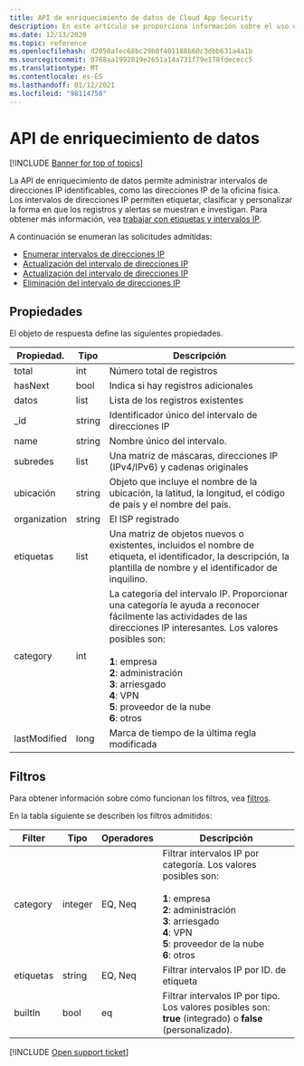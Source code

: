 ```yaml
---
title: API de enriquecimiento de datos de Cloud App Security
description: En este artículo se proporciona información sobre el uso de la API de enriquecimiento de datos.
ms.date: 12/13/2020
ms.topic: reference
ms.openlocfilehash: d2050afec68bc29b0f401188b60c3dbb631a4a1b
ms.sourcegitcommit: 0768aa1992819e2651a14a731f79e178fdececc5
ms.translationtype: MT
ms.contentlocale: es-ES
ms.lasthandoff: 01/12/2021
ms.locfileid: "98114758"
---
```

# <a name="data-enrichment-api"></a>API de enriquecimiento de datos

[!INCLUDE [Banner for top of topics](includes/banner.md)]

La API de enriquecimiento de datos permite administrar intervalos de direcciones IP identificables, como las direcciones IP de la oficina física. Los intervalos de direcciones IP permiten etiquetar, clasificar y personalizar la forma en que los registros y alertas se muestran e investigan. Para obtener más información, vea [trabajar con etiquetas y intervalos IP](ip-tags.md).

A continuación se enumeran las solicitudes admitidas:

- [Enumerar intervalos de direcciones IP](api-data-enrichment-list.md)
- [Actualización del intervalo de direcciones IP](api-data-enrichment-create.md)
- [Actualización del intervalo de direcciones IP](api-data-enrichment-update.md)
- [Eliminación del intervalo de direcciones IP](api-data-enrichment-delete.md)

## <a name="properties"></a>Propiedades

El objeto de respuesta define las siguientes propiedades.

| Propiedad. | Tipo | Descripción |
| --- | --- | --- |
| total | int | Número total de registros |
| hasNext | bool | Indica si hay registros adicionales |
| datos | list | Lista de los registros existentes |
| _id | string | Identificador único del intervalo de direcciones IP |
| name | string | Nombre único del intervalo. |
| subredes | list | Una matriz de máscaras, direcciones IP (IPv4/IPv6) y cadenas originales |
| ubicación | string | Objeto que incluye el nombre de la ubicación, la latitud, la longitud, el código de país y el nombre del país. |
| organization | string | El ISP registrado |
| etiquetas| list | Una matriz de objetos nuevos o existentes, incluidos el nombre de etiqueta, el identificador, la descripción, la plantilla de nombre y el identificador de inquilino. |
| category | int | La categoría del intervalo IP. Proporcionar una categoría le ayuda a reconocer fácilmente las actividades de las direcciones IP interesantes. Los valores posibles son:<br /><br />**1**: empresa<br />**2**: administración<br />**3**: arriesgado<br />**4**: VPN<br />**5**: proveedor de la nube<br />**6**: otros |
| lastModified | long | Marca de tiempo de la última regla modificada |

## <a name="filters"></a>Filtros

Para obtener información sobre cómo funcionan los filtros, vea [filtros](api-introduction.md#filters).

En la tabla siguiente se describen los filtros admitidos:

| Filter | Tipo | Operadores | Descripción |
| --- | --- | --- | --- |
| category | integer | EQ, Neq | Filtrar intervalos IP por categoría. Los valores posibles son:<br /><br />**1**: empresa<br />**2**: administración<br />**3**: arriesgado<br />**4**: VPN<br />**5**: proveedor de la nube<br />**6**: otros |
| etiquetas | string | EQ, Neq | Filtrar intervalos IP por ID. de etiqueta |
| builtIn | bool | eq | Filtrar intervalos IP por tipo. Los valores posibles son: **true** (integrado) o **false** (personalizado). |

[!INCLUDE [Open support ticket](includes/support.md)]
